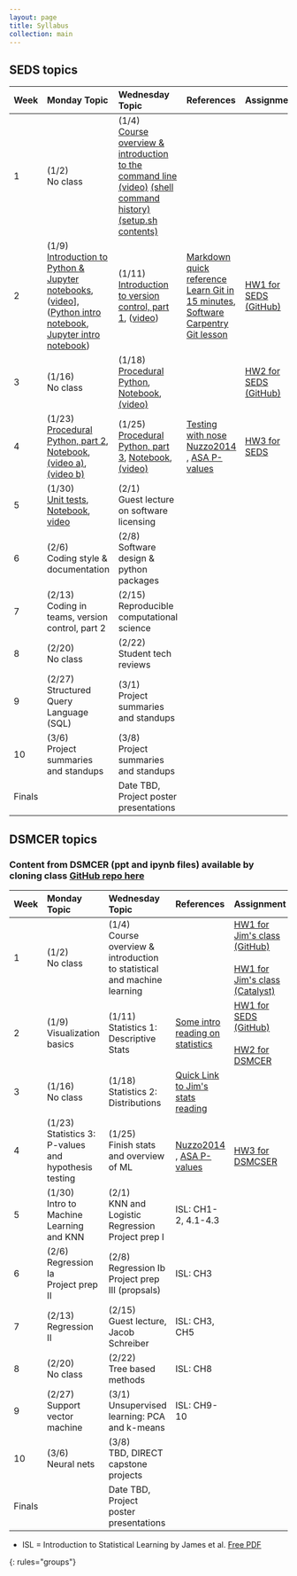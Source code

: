 ```yaml
---
layout: page
title: Syllabus
collection: main
---
```


## SEDS topics

| Week  | Monday Topic | Wednesday Topic | References | Assignment |
|:------------|:-------------|:----------------|:-------------------|:-------------|
|1| (1/2)<br> No class | (1/4)<br>[Course overview & introduction to the command line](https://uwdirect.github.io/SEDS_content/01.Intro.pptx) [(video)](https://uw.hosted.panopto.com/Panopto/Pages/Viewer.aspx?id=90d851db-3ef9-403b-b74a-04dc91e8e353) [(shell command history)](https://uwdirect.github.io/SEDS_content/01.Intro.history.txt) [(setup.sh contents)](https://uwdirect.github.io/SEDS_content/01.Intro.setup.sh) | |
|2| (1/9)<br>[Introduction to Python & Jupyter notebooks](https://uwdirect.github.io/SEDS_content/02.Python.pptx), ([video](https://uw.hosted.panopto.com/Panopto/Pages/Viewer.aspx?id=1b22e924-2e7f-4fd5-b495-39a31cbb15b0)], ([Python intro notebook](https://uwdirect.github.io/SEDS_content/02.Python.ipynb), [Jupyter intro notebook](https://uwdirect.github.io/SEDS_content/02.Jupyter.ipynb)) | (1/11)<br>[Introduction to version control, part 1](https://uwdirect.github.io/SEDS_content/03.Version_Control_p1.pptx), ([video](https://uw.hosted.panopto.com/Panopto/Pages/Viewer.aspx?id=9a1ac9e2-e13b-4c63-927f-7e3839999a9f)) | [Markdown quick reference](https://en.support.wordpress.com/markdown-quick-reference/)<br>[Learn Git in 15 minutes](https://try.github.io/levels/1/challenges/1), [Software Carpentry Git lesson](https://swcarpentry.github.io/git-novice/)  | [HW1 for SEDS (GitHub)](https://classroom.github.com/assignment-invitations/15e71ac1e082ef470471b102cd8bcf9b)  |
|3| (1/16)<br> No class | (1/18)<br>[Procedural Python](https://uwdirect.github.io/SEDS_content/04.Procedural_Python.pptx), [Notebook](https://uwdirect.github.io/SEDS_content/04.Procedural_Python.ipynb), [(video)](https://uw.hosted.panopto.com/Panopto/Pages/Viewer.aspx?id=64f7f1d3-fa01-4fc1-896f-9009a8d21565) | |[HW2 for SEDS (GitHub)](https://classroom.github.com/assignment-invitations/ac53889cb698aa19e011ba05e74f53c5) 
|4| (1/23)<br>[Procedural Python, part 2](https://uwdirect.github.io/SEDS_content/05.Procedural_Python.part2.pptx), [Notebook](https://uwdirect.github.io/SEDS_content/05.Procedural_Python.part2.ipynb), [(video a)](https://uw.hosted.panopto.com/Panopto/Pages/Viewer.aspx?id=256b19d2-7d02-494b-8d0f-d2f16e9d3893), [(video b)](https://uw.hosted.panopto.com/Panopto/Pages/Viewer.aspx?id=a4fee4a2-7508-4a27-b859-f718270f92fd) | (1/25)<br>[Procedural Python, part 3](https://uwdirect.github.io/SEDS_content/06.Procedural_Python.part3.pptx), [Notebook](https://uwdirect.github.io/SEDS_content/06.Procedural_Python.part3.ipynb), [(video)](https://uw.hosted.panopto.com/Panopto/Pages/Viewer.aspx?id=4c8b08fa-102e-464c-b301-ec5d3ff51bd0) | [Testing with nose](http://pythontesting.net/framework/nose/nose-introduction/)<br>[Nuzzo2014](http://www.nature.com/news/scientific-method-statistical-errors-1.14700) , [ASA P-values](http://amstat.tandfonline.com/doi/abs/10.1080/00031305.2016.1154108) | [HW3 for SEDS](https://classroom.github.com/assignment-invitations/e5f289682bcdb1191a3092ec6595fe4b)|
|5| (1/30)<br>[Unit tests](https://uwdirect.github.io/SEDS_content/07.Testing.pptx), [Notebook](https://uwdirect.github.io/SEDS_content/07.Testing.ipynb), [video](https://uw.hosted.panopto.com/Panopto/Pages/Viewer.aspx?id=8f04835b-f327-41bf-b23f-6ca4ff6518e3) | (2/1)<br>Guest lecture on software licensing |
|6| (2/6)<br>Coding style & documentation | (2/8)<br>Software design & python packages|
|7| (2/13)<br>Coding in teams, version control, part 2| (2/15)<br>Reproducible computational science|
|8| (2/20)<br> No class | (2/22)<br>Student tech reviews
|9| (2/27)<br>Structured Query Language (SQL) | (3/1)<br>Project summaries and standups|
|10| (3/6)<br>Project summaries and standups | (3/8)<br>Project summaries and standups |
|Finals| | Date TBD, Project poster presentations | | |

## DSMCER topics  

### Content from DSMCER (ppt and ipynb files) available by cloning class [GitHub repo here](https://github.com/UWDIRECT/UWDIRECT.github.io)  

| Week  | Monday Topic | Wednesday Topic | References | Assignment |
|:------------|:-------------|:----------------|:-------------------|:-------------|
|1| (1/2)<br> No class | (1/4)<br>Course overview & introduction to statistical and machine learning | | [HW1 for Jim's class (GitHub)](https://classroom.github.com/assignment-invitations/54a51c12e02001b90e9517909f1dfa25) <br><br>[HW1 for Jim's class (Catalyst)](https://catalyst.uw.edu/collectit/dropbox/jpfaendt/39527)|
|2| (1/9)<br>Visualization basics | (1/11)<br>Statistics 1: Descriptive Stats | [Some intro reading on statistics](http://stattrek.com/tutorials/statistics-tutorial.aspx?Tutorial=Stat) | [HW1 for SEDS (GitHub)](https://classroom.github.com/assignment-invitations/15e71ac1e082ef470471b102cd8bcf9b) <br><br> [HW2 for DSMCER](https://classroom.github.com/assignment-invitations/5b9936eb70c2fe116e925dfded386620) |
|3| (1/16)<br> No class | (1/18)<br>Statistics 2: Distributions| [Quick Link to Jim's stats reading](https://github.com/UWDIRECT/UWDIRECT.github.io/tree/master/DSMCER_content/Reading/Stats) | <BR><BR> |
|4| (1/23)<br>Statistics 3: P-values and hypothesis testing | (1/25)<br>Finish stats and overview of ML | <br>[Nuzzo2014](http://www.nature.com/news/scientific-method-statistical-errors-1.14700) , [ASA P-values](http://amstat.tandfonline.com/doi/abs/10.1080/00031305.2016.1154108) | <br>[HW3 for DSMCSER](https://classroom.github.com/assignment-invitations/a97162365ba417be601d908015fb690e) |
|5| (1/30)<br>Intro to Machine Learning and KNN | (2/1)<br> KNN and Logistic Regression <br> Project prep I | ISL: CH1-2, 4.1-4.3
|6| (2/6)<br>Regression Ia<br>Project prep II | (2/8)<br>Regression Ib<br> Project prep III (propsals)| ISL: CH3
|7| (2/13)<br>Regression II | (2/15)<br>Guest lecture, Jacob Schreiber | ISL: CH3, CH5
|8| (2/20)<br> No class | (2/22)<br>Tree based methods | ISL: CH8
|9| (2/27)<br>Support vector machine | (3/1)<br>Unsupervised learning: PCA and k-means | ISL: CH9-10
|10| (3/6)<br>Neural nets | (3/8)<br>TBD, DIRECT capstone projects |
|Finals| | Date TBD, Project poster presentations | | |

* ISL = Introduction to Statistical Learning by James et al. [Free PDF](http://www-bcf.usc.edu/~gareth/ISL/)

{: rules="groups"}

